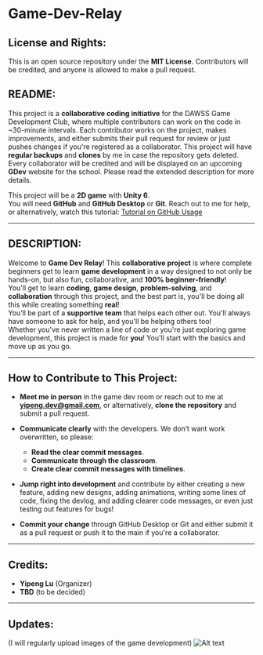 # **Game-Dev-Relay**

## **License and Rights:**
This is an open source repository under the **MIT License**. Contributors will be credited, and anyone is allowed to make a pull request.

## **README:**
This project is a **collaborative coding initiative** for the DAWSS Game Development Club, where multiple contributors can work on the code in ~30-minute intervals. Each contributor works on the project, makes improvements, and either submits their pull request for review or just pushes changes if you're registered as a collaborator. This project will have **regular backups** and **clones** by me in case the repository gets deleted. Every collaborator will be credited and will be displayed on an upcoming **GDev** website for the school. Please read the extended description for more details.

This project will be a **2D game** with **Unity 6**.  
You will need **GitHub** and **GitHub Desktop** or **Git**. Reach out to me for help, or alternatively, watch this tutorial: [Tutorial on GitHub Usage](https://www.youtube.com/watch?v=tTIlDb71t2s&t=166s)

---

## **DESCRIPTION:**
Welcome to **Game Dev Relay**! This **collaborative project** is where complete beginners get to learn **game development** in a way designed to not only be hands-on, but also fun, collaborative, and **100% beginner-friendly**!  
You'll get to learn **coding**, **game design**, **problem-solving**, and **collaboration** through this project, and the best part is, you'll be doing all this while creating something **real**!  
You’ll be part of a **supportive team** that helps each other out. You'll always have someone to ask for help, and you'll be helping others too!  
Whether you've never written a line of code or you're just exploring game development, this project is made for **you**! You'll start with the basics and move up as you go.

---

## **How to Contribute to This Project:**

- **Meet me in person** in the game dev room or reach out to me at **yipeng.dev@gmail.com**, or alternatively, **clone the repository** and submit a pull request.
  
- **Communicate clearly** with the developers. We don’t want work overwritten, so please:
    - **Read the clear commit messages**.
    - **Communicate through the classroom**.
    - **Create clear commit messages with timelines**.

- **Jump right into development** and contribute by either creating a new feature, adding new designs, adding animations, writing some lines of code, fixing the devlog, and adding clearer code messages, or even just testing out features for bugs!

- **Commit your change** through GitHub Desktop or Git and either submit it as a pull request or push it to the main if you're a collaborator.

---

## **Credits:**

- **Yipeng Lu** (Organizer)
- **TBD** (to be decided)

---

## **Updates:**
(I will regularly upload images of the game development)
![Alt text](path/to/your/image.png)


